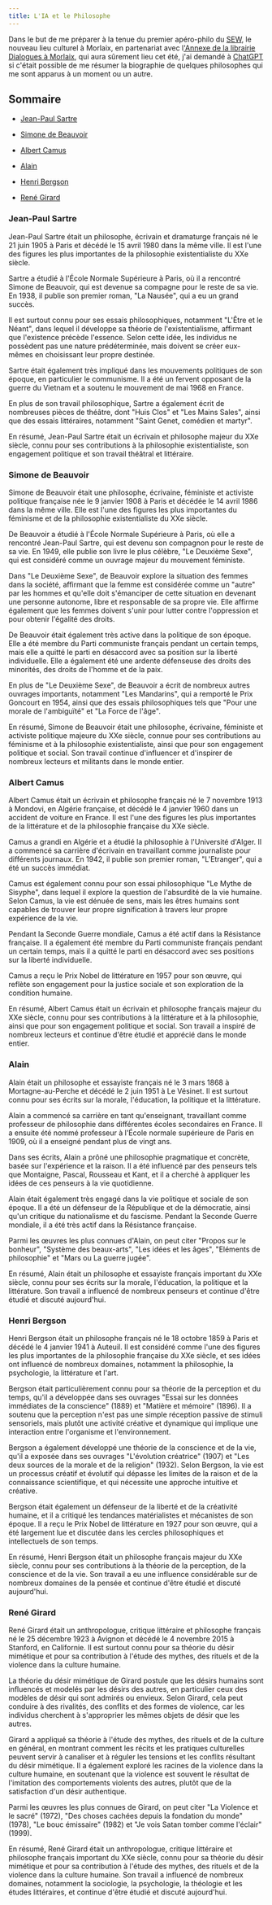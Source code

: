 ```yaml
---
title: L'IA et le Philosophe
---
```

Dans le but de me préparer à la tenue du premier apéro-philo du [SEW](https://www.sew-morlaix.com), le nouveau lieu culturel à Morlaix, en partenariat avec l['Annexe de la librairie Dialogues à Morlaix](https://www.dialoguesmorlaix.com/), qui aura sûrement lieu cet été, j'ai demandé à [ChatGPT](https://chat.openai.com/) si c'était possible de me résumer la biographie de quelques philosophes qui me sont apparus à un moment ou un autre.

## Sommaire

- [Jean-Paul Sartre](#jean-paul-sartre)

- [Simone de Beauvoir](#simone-de-beauvoir)

- [Albert Camus](#albert-camus)

- [Alain](#alain)

- [Henri Bergson](#henri-bergson)

- [René Girard](#rené-girard)


### Jean-Paul Sartre

Jean-Paul Sartre était un philosophe, écrivain et dramaturge français né le 21 juin 1905 à Paris et décédé le 15 avril 1980 dans la même ville. Il est l'une des figures les plus importantes de la philosophie existentialiste du XXe siècle.

Sartre a étudié à l'École Normale Supérieure à Paris, où il a rencontré Simone de Beauvoir, qui est devenue sa compagne pour le reste de sa vie. En 1938, il publie son premier roman, "La Nausée", qui a eu un grand succès.

Il est surtout connu pour ses essais philosophiques, notamment "L'Être et le Néant", dans lequel il développe sa théorie de l'existentialisme, affirmant que l'existence précède l'essence. Selon cette idée, les individus ne possèdent pas une nature prédéterminée, mais doivent se créer eux-mêmes en choisissant leur propre destinée.

Sartre était également très impliqué dans les mouvements politiques de son époque, en particulier le communisme. Il a été un fervent opposant de la guerre du Vietnam et a soutenu le mouvement de mai 1968 en France.

En plus de son travail philosophique, Sartre a également écrit de nombreuses pièces de théâtre, dont "Huis Clos" et "Les Mains Sales", ainsi que des essais littéraires, notamment "Saint Genet, comédien et martyr".

En résumé, Jean-Paul Sartre était un écrivain et philosophe majeur du XXe siècle, connu pour ses contributions à la philosophie existentialiste, son engagement politique et son travail théâtral et littéraire.

### Simone de Beauvoir

Simone de Beauvoir était une philosophe, écrivaine, féministe et activiste politique française née le 9 janvier 1908 à Paris et décédée le 14 avril 1986 dans la même ville. Elle est l'une des figures les plus importantes du féminisme et de la philosophie existentialiste du XXe siècle.

De Beauvoir a étudié à l'École Normale Supérieure à Paris, où elle a rencontré Jean-Paul Sartre, qui est devenu son compagnon pour le reste de sa vie. En 1949, elle publie son livre le plus célèbre, "Le Deuxième Sexe", qui est considéré comme un ouvrage majeur du mouvement féministe.

Dans "Le Deuxième Sexe", de Beauvoir explore la situation des femmes dans la société, affirmant que la femme est considérée comme un "autre" par les hommes et qu'elle doit s'émanciper de cette situation en devenant une personne autonome, libre et responsable de sa propre vie. Elle affirme également que les femmes doivent s'unir pour lutter contre l'oppression et pour obtenir l'égalité des droits.

De Beauvoir était également très active dans la politique de son époque. Elle a été membre du Parti communiste français pendant un certain temps, mais elle a quitté le parti en désaccord avec sa position sur la liberté individuelle. Elle a également été une ardente défenseuse des droits des minorités, des droits de l'homme et de la paix.

En plus de "Le Deuxième Sexe", de Beauvoir a écrit de nombreux autres ouvrages importants, notamment "Les Mandarins", qui a remporté le Prix Goncourt en 1954, ainsi que des essais philosophiques tels que "Pour une morale de l'ambiguïté" et "La Force de l'âge".

En résumé, Simone de Beauvoir était une philosophe, écrivaine, féministe et activiste politique majeure du XXe siècle, connue pour ses contributions au féminisme et à la philosophie existentialiste, ainsi que pour son engagement politique et social. Son travail continue d'influencer et d'inspirer de nombreux lecteurs et militants dans le monde entier.

### Albert Camus

Albert Camus était un écrivain et philosophe français né le 7 novembre 1913 à Mondovi, en Algérie française, et décédé le 4 janvier 1960 dans un accident de voiture en France. Il est l'une des figures les plus importantes de la littérature et de la philosophie française du XXe siècle.

Camus a grandi en Algérie et a étudié la philosophie à l'Université d'Alger. Il a commencé sa carrière d'écrivain en travaillant comme journaliste pour différents journaux. En 1942, il publie son premier roman, "L'Etranger", qui a été un succès immédiat.

Camus est également connu pour son essai philosophique "Le Mythe de Sisyphe", dans lequel il explore la question de l'absurdité de la vie humaine. Selon Camus, la vie est dénuée de sens, mais les êtres humains sont capables de trouver leur propre signification à travers leur propre expérience de la vie.

Pendant la Seconde Guerre mondiale, Camus a été actif dans la Résistance française. Il a également été membre du Parti communiste français pendant un certain temps, mais il a quitté le parti en désaccord avec ses positions sur la liberté individuelle.

Camus a reçu le Prix Nobel de littérature en 1957 pour son œuvre, qui reflète son engagement pour la justice sociale et son exploration de la condition humaine.

En résumé, Albert Camus était un écrivain et philosophe français majeur du XXe siècle, connu pour ses contributions à la littérature et à la philosophie, ainsi que pour son engagement politique et social. Son travail a inspiré de nombreux lecteurs et continue d'être étudié et apprécié dans le monde entier.

### Alain

Alain était un philosophe et essayiste français né le 3 mars 1868 à Mortagne-au-Perche et décédé le 2 juin 1951 à Le Vésinet. Il est surtout connu pour ses écrits sur la morale, l'éducation, la politique et la littérature.

Alain a commencé sa carrière en tant qu'enseignant, travaillant comme professeur de philosophie dans différentes écoles secondaires en France. Il a ensuite été nommé professeur à l'École normale supérieure de Paris en 1909, où il a enseigné pendant plus de vingt ans.

Dans ses écrits, Alain a prôné une philosophie pragmatique et concrète, basée sur l'expérience et la raison. Il a été influencé par des penseurs tels que Montaigne, Pascal, Rousseau et Kant, et il a cherché à appliquer les idées de ces penseurs à la vie quotidienne.

Alain était également très engagé dans la vie politique et sociale de son époque. Il a été un défenseur de la République et de la démocratie, ainsi qu'un critique du nationalisme et du fascisme. Pendant la Seconde Guerre mondiale, il a été très actif dans la Résistance française.

Parmi les œuvres les plus connues d'Alain, on peut citer "Propos sur le bonheur", "Système des beaux-arts", "Les idées et les âges", "Eléments de philosophie" et "Mars ou La guerre jugée".

En résumé, Alain était un philosophe et essayiste français important du XXe siècle, connu pour ses écrits sur la morale, l'éducation, la politique et la littérature. Son travail a influencé de nombreux penseurs et continue d'être étudié et discuté aujourd'hui.

### Henri Bergson

Henri Bergson était un philosophe français né le 18 octobre 1859 à Paris et décédé le 4 janvier 1941 à Auteuil. Il est considéré comme l'une des figures les plus importantes de la philosophie française du XXe siècle, et ses idées ont influencé de nombreux domaines, notamment la philosophie, la psychologie, la littérature et l'art.

Bergson était particulièrement connu pour sa théorie de la perception et du temps, qu'il a développée dans ses ouvrages "Essai sur les données immédiates de la conscience" (1889) et "Matière et mémoire" (1896). Il a soutenu que la perception n'est pas une simple réception passive de stimuli sensoriels, mais plutôt une activité créative et dynamique qui implique une interaction entre l'organisme et l'environnement.

Bergson a également développé une théorie de la conscience et de la vie, qu'il a exposée dans ses ouvrages "L'évolution créatrice" (1907) et "Les deux sources de la morale et de la religion" (1932). Selon Bergson, la vie est un processus créatif et évolutif qui dépasse les limites de la raison et de la connaissance scientifique, et qui nécessite une approche intuitive et créative.

Bergson était également un défenseur de la liberté et de la créativité humaine, et il a critiqué les tendances matérialistes et mécanistes de son époque. Il a reçu le Prix Nobel de littérature en 1927 pour son œuvre, qui a été largement lue et discutée dans les cercles philosophiques et intellectuels de son temps.

En résumé, Henri Bergson était un philosophe français majeur du XXe siècle, connu pour ses contributions à la théorie de la perception, de la conscience et de la vie. Son travail a eu une influence considérable sur de nombreux domaines de la pensée et continue d'être étudié et discuté aujourd'hui.

### René Girard

René Girard était un anthropologue, critique littéraire et philosophe français né le 25 décembre 1923 à Avignon et décédé le 4 novembre 2015 à Stanford, en Californie. Il est surtout connu pour sa théorie du désir mimétique et pour sa contribution à l'étude des mythes, des rituels et de la violence dans la culture humaine.

La théorie du désir mimétique de Girard postule que les désirs humains sont influencés et modelés par les désirs des autres, en particulier ceux des modèles de désir qui sont admirés ou envieux. Selon Girard, cela peut conduire à des rivalités, des conflits et des formes de violence, car les individus cherchent à s'approprier les mêmes objets de désir que les autres.

Girard a appliqué sa théorie à l'étude des mythes, des rituels et de la culture en général, en montrant comment les récits et les pratiques culturelles peuvent servir à canaliser et à réguler les tensions et les conflits résultant du désir mimétique. Il a également exploré les racines de la violence dans la culture humaine, en soutenant que la violence est souvent le résultat de l'imitation des comportements violents des autres, plutôt que de la satisfaction d'un désir authentique.

Parmi les œuvres les plus connues de Girard, on peut citer "La Violence et le sacré" (1972), "Des choses cachées depuis la fondation du monde" (1978), "Le bouc émissaire" (1982) et "Je vois Satan tomber comme l'éclair" (1999).

En résumé, René Girard était un anthropologue, critique littéraire et philosophe français important du XXe siècle, connu pour sa théorie du désir mimétique et pour sa contribution à l'étude des mythes, des rituels et de la violence dans la culture humaine. Son travail a influencé de nombreux domaines, notamment la sociologie, la psychologie, la théologie et les études littéraires, et continue d'être étudié et discuté aujourd'hui.
